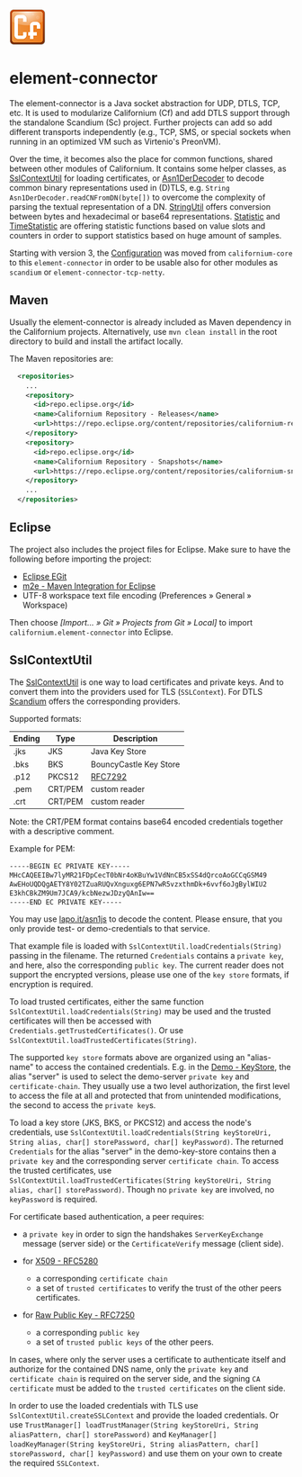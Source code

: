 ![Californium logo](../cf_64.png)

# element-connector

The element-connector is a Java socket abstraction for UDP, DTLS, TCP, etc.
It is used to modularize Californium (Cf) and add DTLS support through the
standalone Scandium (Sc) project. Further projects can add so add different
transports independently (e.g., TCP, SMS, or special sockets when running in
an optimized VM such as Virtenio's PreonVM).

Over the time, it becomes also the place for common functions, shared between other modules of Californium.
It contains some helper classes, as [SslContextUtil](src/main/java/org/eclipse/californium/elements/util/SslContextUtil.java) for loading certificates, or [Asn1DerDecoder](src/main/java/org/eclipse/californium/elements/util/Asn1DerDecoder.java) to decode common binary representations used in (D)TLS, e.g. `String Asn1DerDecoder.readCNFromDN(byte[])` to overcome the complexity of parsing the textual representation of a DN.
[StringUtil](src/main/java/org/eclipse/californium/elements/util/StringUtil.java) offers conversion between bytes and hexadecimal or base64 representations.
[Statistic](src/main/java/org/eclipse/californium/elements/util/Statistic.java) and [TimeStatistic](src/main/java/org/eclipse/californium/elements/util/TimeStatistic.java) are offering statistic functions based on value slots and counters in order to support statistics based on huge amount of samples.

Starting with version 3, the [Configuration](src/main/java/org/eclipse/californium/elements/config/Configuration.java) was moved from `californium-core` to this `element-connector` in order to be usable also for other modules as `scandium` or `element-connector-tcp-netty`.

## Maven

Usually the element-connector is already included as Maven dependency in the
Californium projects. Alternatively, use `mvn clean install` in the root
directory to build and install the artifact locally.

The Maven repositories are:

```xml
  <repositories>
    ...
    <repository>
      <id>repo.eclipse.org</id>
      <name>Californium Repository - Releases</name>
      <url>https://repo.eclipse.org/content/repositories/californium-releases/</url>
    </repository>
    <repository>
      <id>repo.eclipse.org</id>
      <name>Californium Repository - Snapshots</name>
      <url>https://repo.eclipse.org/content/repositories/californium-snapshots/</url>
    </repository>
    ...
  </repositories>
```

## Eclipse

The project also includes the project files for Eclipse. Make sure to have the
following before importing the project:

* [Eclipse EGit](http://www.eclipse.org/egit/)
* [m2e - Maven Integration for Eclipse](http://www.eclipse.org/m2e/)
* UTF-8 workspace text file encoding (Preferences &raquo; General &raquo; Workspace)

Then choose *[Import... &raquo; Git &raquo; Projects from Git &raquo; Local]*
to import `californium.element-connector` into Eclipse.

## SslContextUtil

The [SslContextUtil](src/main/java/org/eclipse/californium/elements/util/SslContextUtil.java) is one way to load certificates and private keys. And to convert them into the providers used for TLS (`SSLContext`). For DTLS [Scandium](../scandium-core#rpkx509) offers the corresponding providers.

Supported formats:

| Ending | Type | Description |
| ------ | ---- | ----------- |
| .jks | JKS | Java Key Store |
| .bks | BKS | BouncyCastle Key Store |
| .p12 | PKCS12 | [RFC7292](https://www.rfc-editor.org/rfc/rfc7292.html) |
| .pem | CRT/PEM | custom reader |
| .crt | CRT/PEM | custom reader |

Note: the CRT/PEM format contains base64 encoded credentials together with a descriptive comment.

Example for PEM:

```
-----BEGIN EC PRIVATE KEY-----
MHcCAQEEIBw7lyMR21FDpCecT0bNr4oKBuYw1VdNnCB5xSS4dQrcoAoGCCqGSM49
AwEHoUQDQgAETY8Y02TZuaRUQvXnguxg6EPN7wR5vzxthmDk+6vvf6oJgBylWIU2
E3khCBkZM9Um7JCA9/kcbNezwJDzyQAnIw==
-----END EC PRIVATE KEY-----
```

You may use [lapo.it/asn1js](https://lapo.it/asn1js) to decode the content.
Please ensure, that you only provide test- or demo-credentials to that service.

That example file is loaded with `SslContextUtil.loadCredentials(String)`
passing in the filename. The returned `Credentials` contains a `private key`, and
here, also the corresponding `public key`. The current reader does not support the
encrypted versions, please use one of the `key store` formats, if encryption is required.

To load trusted certificates, either the same function `SslContextUtil.loadCredentials(String)`
may be used and the trusted certificates will then be accessed with 
`Credentials.getTrustedCertificates()`. Or use `SslContextUtil.loadTrustedCertificates(String)`.

The supported `key store` formats above are organized using an "alias-name" to access the contained credentials. E.g. in the [Demo - KeyStore](../demo-certs/certs/keyStore.jks), the alias "server" is
used to select the demo-server `private key` and `certificate-chain`. They usually use
a two level authorization, the first level to access the file at all and protected that from
unintended modifications, the second to access the `private key`s.

To load a key store (JKS, BKS, or PKCS12) and access the node's credentials, use `SslContextUtil.loadCredentials(String keyStoreUri, String alias, char[] storePassword, char[] keyPassword)`. The returned `Credentials` for the alias "server" in the demo-key-store contains then a `private key` and the corresponding server `certificate chain`. To access the trusted certificates, use `SslContextUtil.loadTrustedCertificates(String keyStoreUri, String alias, char[] storePassword)`. Though no `private key` are involved, no `keyPassword` is required.

For certificate based authentication, a peer requires:

- a `private key` in order to sign the handshakes `ServerKeyExchange` message
(server side) or the `CertificateVerify` message (client side).

- for [X509 - RFC5280](https://www.rfc-editor.org/rfc/rfc5280.html)
    - a corresponding `certificate chain`
    - a set of `trusted certificates` to verify the trust of the other peers certificates.

- for [Raw Public Key - RFC7250](https://www.rfc-editor.org/rfc/rfc7250.html)
    - a corresponding `public key`
    - a set of `trusted public keys` of the other peers.

In cases, where only the server uses a certificate to authenticate itself and authorize for the contained DNS name, only the `private key` and `certificate chain` is required on the server side, and the signing `CA certificate` must be added to the `trusted certificates` on the client side.

In order to use the loaded credentials with TLS use `SslContextUtil.createSSLContext` and provide the loaded credentials. Or use `TrustManager[] loadTrustManager(String keyStoreUri, String aliasPattern, char[] storePassword)` and `KeyManager[] loadKeyManager(String keyStoreUri, String aliasPattern, char[] storePassword, char[] keyPassword)` and use them on your own to create the required `SSLContext`.
